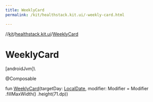 ```yaml
---
title: WeeklyCard
permalink: /kit/healthstack.kit.ui/-weekly-card.html

---
```

//[kit](../../index.html)/[healthstack.kit.ui](index.html)/[WeeklyCard](-weekly-card.html)



# WeeklyCard



[androidJvm]\




@Composable



fun [WeeklyCard](-weekly-card.html)(targetDay: [LocalDate](https://docs.oracle.com/javase/8/docs/api/java/time/LocalDate.html), modifier: Modifier = Modifier
        .fillMaxWidth()
        .height(71.dp))




